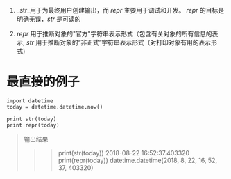1. _str_用于为最终用户创建输出，而 _repr_ 主要用于调试和开发。 _repr_ 的目标是明确无误，_str_ 是可读的

2. _repr_ 用于推断对象的"官方"字符串表示形式（包含有关对象的所有信息的表示, _str_ 用于推断对象的“非正式”字符串表示形式（对打印对象有用的表示形式)

# 最直接的例子
```pthon
import datetime
today = datetime.datetime.now()

print str(today)
print repr(today)
```
> 输出结果
>>> print(str(today))
2018-08-22 16:52:37.403320
>>> print(repr(today))
datetime.datetime(2018, 8, 22, 16, 52, 37, 403320)